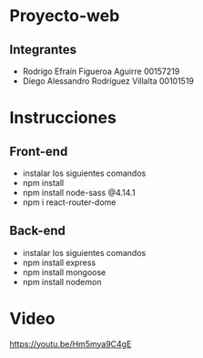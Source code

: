 # Proyecto-web

## Integrantes

 - Rodrigo Efraín Figueroa Aguirre 00157219
 - Diego Alessandro Rodríguez Villalta 00101519

# Instrucciones 

## Front-end
- instalar los siguientes comandos 
- npm install
- npm install node-sass @4.14.1
- npm i react-router-dome

## Back-end
- instalar los siguientes comandos
- npm install express
- npm install mongoose
- npm install nodemon

# Video

https://youtu.be/Hm5mya9C4gE
